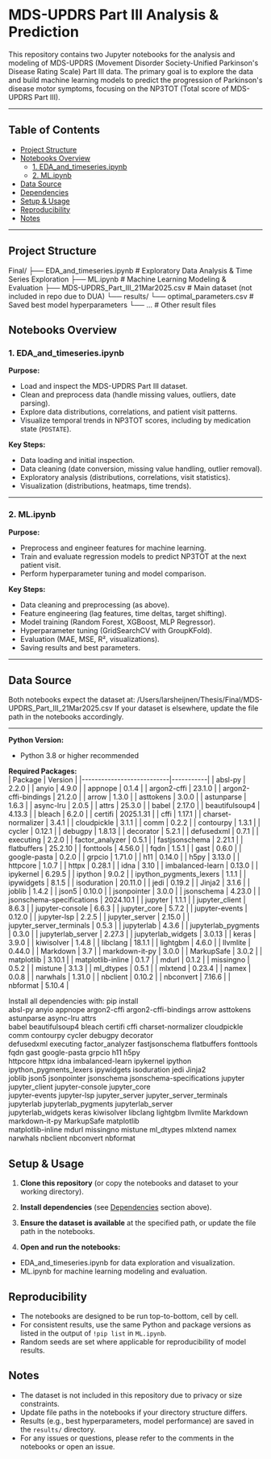 # MDS-UPDRS Part III Analysis & Prediction

This repository contains two Jupyter notebooks for the analysis and modeling of MDS-UPDRS (Movement Disorder Society-Unified Parkinson's Disease Rating Scale) Part III data. The primary goal is to explore the data and build machine learning models to predict the progression of Parkinson's disease motor symptoms, focusing on the NP3TOT (Total score of MDS-UPDRS Part III).

---

## Table of Contents

- [Project Structure](#project-structure)
- [Notebooks Overview](#notebooks-overview)
  - [1. EDA_and_timeseries.ipynb](#1-eda_and_timeseriesipynb)
  - [2. ML.ipynb](#2-mlipynb)
- [Data Source](#data-source)
- [Dependencies](#dependencies)
- [Setup & Usage](#setup--usage)
- [Reproducibility](#reproducibility)
- [Notes](#notes)

---

## Project Structure
Final/
├── EDA_and_timeseries.ipynb # Exploratory Data Analysis & Time Series Exploration
├── ML.ipynb # Machine Learning Modeling & Evaluation
├── MDS-UPDRS_Part_III_21Mar2025.csv # Main dataset (not included in repo due to DUA)
└── results/
  └── optimal_parameters.csv # Saved best model hyperparameters
  └── ... # Other result files



## Notebooks Overview

### 1. EDA_and_timeseries.ipynb

**Purpose:**  
- Load and inspect the MDS-UPDRS Part III dataset.
- Clean and preprocess data (handle missing values, outliers, date parsing).
- Explore data distributions, correlations, and patient visit patterns.
- Visualize temporal trends in NP3TOT scores, including by medication state (`PDSTATE`).

**Key Steps:**  
- Data loading and initial inspection.
- Data cleaning (date conversion, missing value handling, outlier removal).
- Exploratory analysis (distributions, correlations, visit statistics).
- Visualization (distributions, heatmaps, time trends).

---

### 2. ML.ipynb

**Purpose:**  
- Preprocess and engineer features for machine learning.
- Train and evaluate regression models to predict NP3TOT at the next patient visit.
- Perform hyperparameter tuning and model comparison.

**Key Steps:**  
- Data cleaning and preprocessing (as above).
- Feature engineering (lag features, time deltas, target shifting).
- Model training (Random Forest, XGBoost, MLP Regressor).
- Hyperparameter tuning (GridSearchCV with GroupKFold).
- Evaluation (MAE, MSE, R², visualizations).
- Saving results and best parameters.

---

## Data Source

Both notebooks expect the dataset at: /Users/larsheijnen/Thesis/Final/MDS-UPDRS_Part_III_21Mar2025.csv
If your dataset is elsewhere, update the file path in the notebooks accordingly.

---

**Python Version:**  
- Python 3.8 or higher recommended

**Required Packages:**  
| Package                   | Version   |
|---------------------------|-----------|
| absl-py                   | 2.2.0     |
| anyio                     | 4.9.0     |
| appnope                   | 0.1.4     |
| argon2-cffi               | 23.1.0    |
| argon2-cffi-bindings      | 21.2.0    |
| arrow                     | 1.3.0     |
| asttokens                 | 3.0.0     |
| astunparse                | 1.6.3     |
| async-lru                 | 2.0.5     |
| attrs                     | 25.3.0    |
| babel                     | 2.17.0    |
| beautifulsoup4            | 4.13.3    |
| bleach                    | 6.2.0     |
| certifi                   | 2025.1.31 |
| cffi                      | 1.17.1    |
| charset-normalizer        | 3.4.1     |
| cloudpickle               | 3.1.1     |
| comm                      | 0.2.2     |
| contourpy                 | 1.3.1     |
| cycler                    | 0.12.1    |
| debugpy                   | 1.8.13    |
| decorator                 | 5.2.1     |
| defusedxml                | 0.7.1     |
| executing                 | 2.2.0     |
| factor_analyzer           | 0.5.1     |
| fastjsonschema            | 2.21.1    |
| flatbuffers               | 25.2.10   |
| fonttools                 | 4.56.0    |
| fqdn                      | 1.5.1     |
| gast                      | 0.6.0     |
| google-pasta              | 0.2.0     |
| grpcio                    | 1.71.0    |
| h11                       | 0.14.0    |
| h5py                      | 3.13.0    |
| httpcore                  | 1.0.7     |
| httpx                     | 0.28.1    |
| idna                      | 3.10      |
| imbalanced-learn          | 0.13.0    |
| ipykernel                 | 6.29.5    |
| ipython                   | 9.0.2     |
| ipython_pygments_lexers   | 1.1.1     |
| ipywidgets                | 8.1.5     |
| isoduration               | 20.11.0   |
| jedi                      | 0.19.2    |
| Jinja2                    | 3.1.6     |
| joblib                    | 1.4.2     |
| json5                     | 0.10.0    |
| jsonpointer               | 3.0.0     |
| jsonschema                | 4.23.0    |
| jsonschema-specifications | 2024.10.1 |
| jupyter                   | 1.1.1     |
| jupyter_client            | 8.6.3     |
| jupyter-console           | 6.6.3     |
| jupyter_core              | 5.7.2     |
| jupyter-events            | 0.12.0    |
| jupyter-lsp               | 2.2.5     |
| jupyter_server            | 2.15.0    |
| jupyter_server_terminals  | 0.5.3     |
| jupyterlab                | 4.3.6     |
| jupyterlab_pygments       | 0.3.0     |
| jupyterlab_server         | 2.27.3    |
| jupyterlab_widgets        | 3.0.13    |
| keras                     | 3.9.0     |
| kiwisolver                | 1.4.8     |
| libclang                  | 18.1.1    |
| lightgbm                  | 4.6.0     |
| llvmlite                  | 0.44.0    |
| Markdown                  | 3.7       |
| markdown-it-py            | 3.0.0     |
| MarkupSafe                | 3.0.2     |
| matplotlib                | 3.10.1    |
| matplotlib-inline         | 0.1.7     |
| mdurl                     | 0.1.2     |
| missingno                 | 0.5.2     |
| mistune                   | 3.1.3     |
| ml_dtypes                 | 0.5.1     |
| mlxtend                   | 0.23.4    |
| namex                     | 0.0.8     |
| narwhals                  | 1.31.0    |
| nbclient                  | 0.10.2    |
| nbconvert                 | 7.16.6    |
| nbformat                  | 5.10.4    |

Install all dependencies with:
pip install \
  absl-py anyio appnope argon2-cffi argon2-cffi-bindings arrow asttokens astunparse async-lru attrs \
  babel beautifulsoup4 bleach certifi cffi charset-normalizer cloudpickle comm contourpy cycler debugpy decorator \
  defusedxml executing factor_analyzer fastjsonschema flatbuffers fonttools fqdn gast google-pasta grpcio h11 h5py \
  httpcore httpx idna imbalanced-learn ipykernel ipython ipython_pygments_lexers ipywidgets isoduration jedi Jinja2 \
  joblib json5 jsonpointer jsonschema jsonschema-specifications jupyter jupyter_client jupyter-console jupyter_core \
  jupyter-events jupyter-lsp jupyter_server jupyter_server_terminals jupyterlab jupyterlab_pygments jupyterlab_server \
  jupyterlab_widgets keras kiwisolver libclang lightgbm llvmlite Markdown markdown-it-py MarkupSafe matplotlib \
  matplotlib-inline mdurl missingno mistune ml_dtypes mlxtend namex narwhals nbclient nbconvert nbformat


## Setup & Usage

1. **Clone this repository** (or copy the notebooks and dataset to your working directory).

2. **Install dependencies** (see [Dependencies](#dependencies) section above).

3. **Ensure the dataset is available** at the specified path, or update the file path in the notebooks.

4. **Open and run the notebooks:**
- EDA_and_timeseries.ipynb for data exploration and visualization.
- ML.ipynb for machine learning modeling and evaluation.

## Reproducibility

- The notebooks are designed to be run top-to-bottom, cell by cell.
- For consistent results, use the same Python and package versions as listed in the output of `!pip list` in `ML.ipynb`.
- Random seeds are set where applicable for reproducibility of model results.

## Notes

- The dataset is not included in this repository due to privacy or size constraints.
- Update file paths in the notebooks if your directory structure differs.
- Results (e.g., best hyperparameters, model performance) are saved in the `results/` directory.
- For any issues or questions, please refer to the comments in the notebooks or open an issue.
